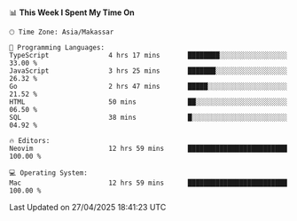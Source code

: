 <!--START_SECTION:waka-->
📊 **This Week I Spent My Time On** 

```text
🕑︎ Time Zone: Asia/Makassar

💬 Programming Languages: 
TypeScript               4 hrs 17 mins       ████████░░░░░░░░░░░░░░░░░   33.00 % 
JavaScript               3 hrs 25 mins       ███████░░░░░░░░░░░░░░░░░░   26.32 % 
Go                       2 hrs 47 mins       █████░░░░░░░░░░░░░░░░░░░░   21.52 % 
HTML                     50 mins             ██░░░░░░░░░░░░░░░░░░░░░░░   06.50 % 
SQL                      38 mins             █░░░░░░░░░░░░░░░░░░░░░░░░   04.92 % 

🔥 Editors: 
Neovim                   12 hrs 59 mins      █████████████████████████   100.00 % 

💻 Operating System: 
Mac                      12 hrs 59 mins      █████████████████████████   100.00 % 
```


 Last Updated on 27/04/2025 18:41:23 UTC
<!--END_SECTION:waka-->
